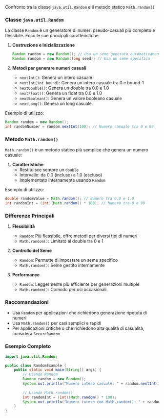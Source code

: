Confronto tra la classe `java.util.Random` e il metodo statico `Math.random()` 

### Classe `java.util.Random`

La classe `Random` è un generatore di numeri pseudo-casuali più completo e flessibile. Ecco le sue principali caratteristiche:

1. **Costruzione e Inizializzazione**
   ```java
   Random random = new Random(); // Usa un seme generato automaticamente
   Random random = new Random(long seed); // Usa un seme specifico
   ```

2. **Metodi per generare numeri casuali**
   - `nextInt()`: Genera un intero casuale
   - `nextInt(int bound)`: Genera un intero casuale tra 0 e bound-1
   - `nextDouble()`: Genera un double tra 0.0 e 1.0
   - `nextFloat()`: Genera un float tra 0.0 e 1.0
   - `nextBoolean()`: Genera un valore booleano casuale
   - `nextLong()`: Genera un long casuale

Esempio di utilizzo:
```java
Random random = new Random();
int randomNumber = random.nextInt(100); // Numero casuale tra 0 e 99
```

### Metodo `Math.random()`

`Math.random()` è un metodo statico più semplice che genera un numero casuale:

1. **Caratteristiche**
   - Restituisce sempre un `double`
   - Intervallo: da 0.0 (incluso) a 1.0 (escluso)
   - Implementato internamente usando `Random`

Esempio di utilizzo:
```java
double randomValue = Math.random(); // Numero tra 0.0 e 1.0
int randomInt = (int)(Math.random() * 100); // Numero tra 0 e 99
```

### Differenze Principali

1. **Flessibilità**
   - `Random`: Più flessibile, offre metodi per diversi tipi di numeri
   - `Math.random()`: Limitato ai double tra 0 e 1

2. **Controllo del Seme**
   - `Random`: Permette di impostare un seme specifico
   - `Math.random()`: Seme gestito internamente

3. **Performance**
   - `Random`: Leggermente più efficiente per generazioni multiple
   - `Math.random()`: Comodo per usi occasionali

### Raccomandazioni

- Usa `Random` per applicazioni che richiedono generazione ripetuta di numeri
- Usa `Math.random()` per casi semplici e rapidi
- Per applicazioni critiche o che richiedono alta qualità di casualità, considera `SecureRandom`

### Esempio Completo

```java
import java.util.Random;

public class RandomExample {
    public static void main(String[] args) {
        // Usando Random
        Random random = new Random();
        System.out.println("Numero intero casuale: " + random.nextInt(100));
        
        // Usando Math.random()
        int randomInt = (int)(Math.random() * 100);
        System.out.println("Numero intero con Math.random(): " + randomInt);
    }
}
```
